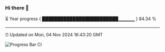 ### Hi there 👋

⏳ Year progress { █████████████████████████▁▁▁▁▁ } 84.34 %

---

⏰ Updated on Mon, 04 Nov 2024 16:43:20 GMT

![Progress Bar CI](https://github.com/IshwaranRudhara/GIT-ACTION/workflows/Progress%20Bar%20CI/badge.svg)
